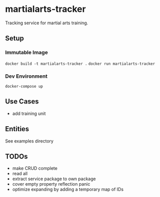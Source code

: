 # martialarts-tracker

Tracking service for martial arts training.

## Setup

### Immutable Image
`docker build -t martialarts-tracker .`
`docker run martialarts-tracker`

### Dev Environment
`docker-compose up`

## Use Cases
-   add training unit

## Entities
See examples directory


## TODOs
 - make CRUD complete
 - read all
 - extract service package to own package
 - cover empty property reflection panic
 - optimize expanding by adding a temporary map of IDs

